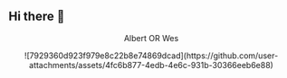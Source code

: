 ## Hi there 👋

<!--
**R3DM3RC/R3DM3RC** is a ✨ _special_ ✨ repository because its `README.md` (this file) appears on your GitHub profile.

Here are some ideas to get you started:

- 🔭 I’m currently working on ...
- 🌱 I’m currently learning ...
- 👯 I’m looking to collaborate on ...
- 🤔 I’m looking for help with ...
- 💬 Ask me about ...
- 📫 How to reach me: ...
- 😄 Pronouns: ...
- ⚡ Fun fact: ...
-->

<p align="Center"> Albert OR Wes
<p align="Center">
 ![7929360d923f979e8c22b8e74869dcad](https://github.com/user-attachments/assets/4fc6b877-4edb-4e6c-931b-30366eeb6e88)
